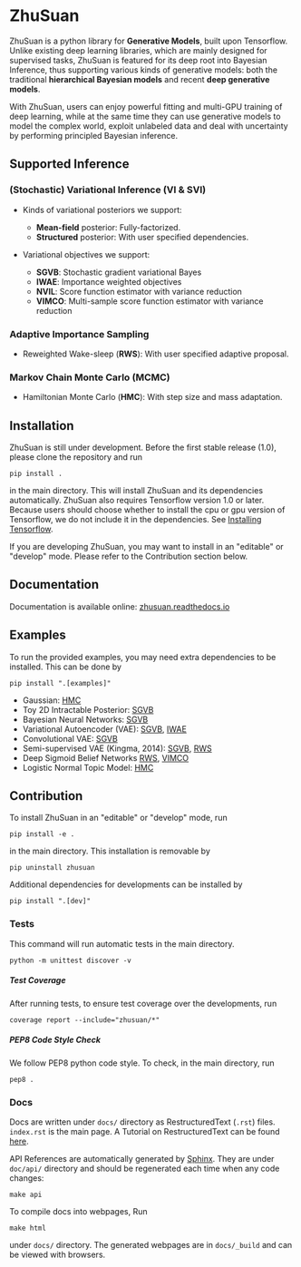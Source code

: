 # ZhuSuan

ZhuSuan is a python	library	for	**Generative Models**, built upon Tensorflow.
Unlike existing deep learning libraries, which are mainly designed for
supervised tasks, ZhuSuan is featured for its deep root into Bayesian
Inference, thus supporting various kinds of generative models: both the
traditional **hierarchical Bayesian models** and recent
**deep generative models**.

With ZhuSuan, users can enjoy powerful fitting and multi-GPU training of deep
learning, while at the same time they can use generative models to model the
complex world, exploit unlabeled data and deal with uncertainty by performing
principled Bayesian inference.

## Supported Inference
### (Stochastic) Variational Inference (VI & SVI)
* Kinds of variational posteriors we support:
  * __Mean-field__ posterior: Fully-factorized.
  * __Structured__ posterior: With user specified dependencies.

* Variational objectives we support:
  * __SGVB__: Stochastic gradient variational Bayes
  * __IWAE__: Importance weighted objectives
  * __NVIL__: Score function estimator with variance reduction
  * __VIMCO__: Multi-sample score function estimator with variance reduction

### Adaptive Importance Sampling
* Reweighted Wake-sleep (__RWS__): With user specified adaptive proposal.

### Markov Chain Monte Carlo (MCMC)
* Hamiltonian Monte Carlo (__HMC__): With step size and mass adaptation.

## Installation
ZhuSuan is still under development. Before the first stable release (1.0),
please clone the repository and run

`pip install .`

in the main directory. This will install ZhuSuan and its dependencies
automatically. ZhuSuan also requires Tensorflow version 1.0 or later. Because
users should choose whether to install the cpu or gpu version of Tensorflow,
we do not include it in the dependencies. See
[Installing Tensorflow](https://www.tensorflow.org/install/).

If you are developing ZhuSuan, you may want to install in an
"editable" or "develop" mode. Please refer to the Contribution section below.

## Documentation

Documentation is available online: [zhusuan.readthedocs.io](http://zhusuan.readthedocs.io)

## Examples

To run the provided examples, you may need extra dependencies to be installed.
This can be done by

`pip install ".[examples]"`

* Gaussian:
[HMC](examples/toy_examples/gaussian.py)
* Toy 2D Intractable Posterior:
[SGVB](examples/toy_examples/toy2d_intractable.py)
* Bayesian Neural Networks:
[SGVB](examples/bayesian_neural_nets/bayesian_nn.py)
* Variational Autoencoder (VAE):
[SGVB](examples/variational_autoencoders/vae.py),
[IWAE](examples/variational_autoencoders/iwae.py)
* Convolutional VAE:
[SGVB](examples/variational_autoencoders/vae_conv.py)
* Semi-supervised VAE (Kingma, 2014):
[SGVB](examples/semi_supervised_vae/vae_ssl.py),
[RWS](examples/semi_supervised_vae/vae_ssl_rws.py)
* Deep Sigmoid Belief Networks
[RWS](examples/sigmoid_belief_nets/sbn_rws.py),
[VIMCO](examples/sigmoid_belief_nets/sbn_vimco.py)
* Logistic Normal Topic Model:
[HMC](examples/topic_models/lntm_mcem.py)

## Contribution

To install ZhuSuan in an "editable" or "develop" mode, run

`pip install -e .`

in the main directory. This installation is removable by

`pip uninstall zhusuan`

Additional dependencies for developments can be installed by

`pip install ".[dev]"`

### Tests
This command will run automatic tests in the main directory.

`python -m unittest discover -v`

##### Test Coverage
After running tests, to ensure test coverage over the
developments, run

`coverage report --include="zhusuan/*"`

##### PEP8 Code Style Check
We follow PEP8 python code style. To check, in the main directory, run

`pep8 .`

### Docs

Docs are written under `docs/` directory as RestructuredText (`.rst`) files.
`index.rst` is the main page. A Tutorial on RestructuredText can be found
[here](https://pythonhosted.org/an_example_pypi_project/sphinx.html).

API References are automatically generated by
[Sphinx](http://www.sphinx-doc.org/en/stable/). They are under `doc/api/`
directory and should be regenerated each time when any code changes:

`make api`

To compile docs into webpages, Run

`make html`

under `docs/` directory. The generated webpages are in `docs/_build` and
can be viewed with browsers.
